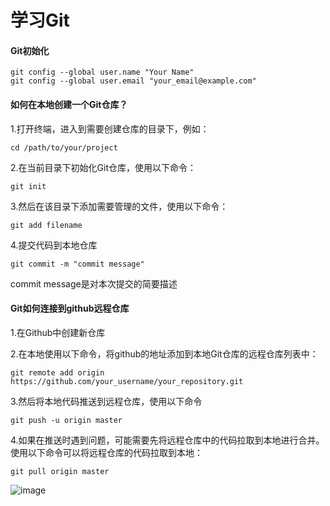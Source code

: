 # 学习Git

#### Git初始化

```
git config --global user.name "Your Name"
git config --global user.email "your_email@example.com"
```

#### 如何在本地创建一个Git仓库？

1.打开终端，进入到需要创建仓库的目录下，例如：

```
cd /path/to/your/project
```

 2.在当前目录下初始化Git仓库，使用以下命令：

```
git init
```

3.然后在该目录下添加需要管理的文件，使用以下命令：

```
git add filename
```

4.提交代码到本地仓库

```
git commit -m "commit message"
```

commit message是对本次提交的简要描述

#### Git如何连接到github远程仓库

1.在Github中创建新仓库

2.在本地使用以下命令，将github的地址添加到本地Git仓库的远程仓库列表中：

```
git remote add origin https://github.com/your_username/your_repository.git
```

3.然后将本地代码推送到远程仓库，使用以下命令

```
git push -u origin master
```

4.如果在推送时遇到问题，可能需要先将远程仓库中的代码拉取到本地进行合并。使用以下命令可以将远程仓库的代码拉取到本地：

```
git pull origin master
```
![image](https://user-images.githubusercontent.com/83277505/226108075-eb23502c-2fa6-46a6-894a-a7cd97321ecd.png)
